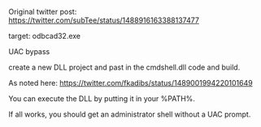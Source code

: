 Original twitter post: https://twitter.com/subTee/status/1488916163388137477

target: odbcad32.exe

UAC bypass

create a new DLL project and past in the cmdshell.dll code and build. 

As noted here: https://twitter.com/fkadibs/status/1489001994220101649

You can execute the DLL by putting it in your %PATH%. 

If all works, you should get an administrator shell without a UAC prompt. 
